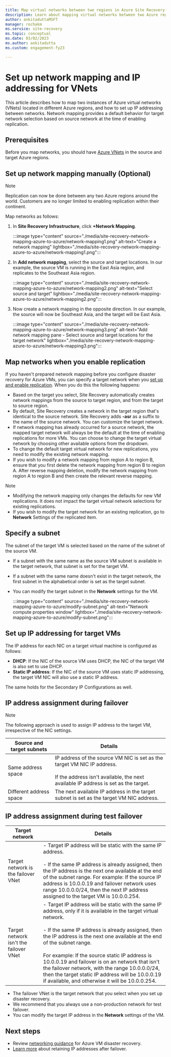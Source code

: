```yaml
---
title: Map virtual networks between two regions in Azure Site Recovery
description: Learn about mapping virtual networks between two Azure regions for Azure VM disaster recovery with Azure Site Recovery.
author: ankitaduttaMSFT
manager: rochakm
ms.service: site-recovery
ms.topic: conceptual
ms.date: 03/02/2023
ms.author: ankitadutta
ms.custom: engagement-fy23

---
```

# Set up network mapping and IP addressing for VNets

This article describes how to map two instances of Azure virtual networks (VNets) located in different Azure regions, and how to set up IP addressing between networks. Network mapping provides a default behavior for target network selection based on source network at the time of enabling replication.

## Prerequisites

Before you map networks, you should have [Azure VNets](../virtual-network/virtual-networks-overview.md) in the source and target Azure regions.

## Set up network mapping manually (Optional)

>[!NOTE]
> Replication can now be done between any two Azure regions around the world. Customers are no longer limited to enabling replication within their continent.

Map networks as follows:

1. In **Site Recovery Infrastructure**, click **+Network Mapping**.

    :::image type="content" source="./media/site-recovery-network-mapping-azure-to-azure/network-mapping1.png" alt-text="Create a network mapping" lightbox="./media/site-recovery-network-mapping-azure-to-azure/network-mapping1.png":::

3. In **Add network mapping**, select the source and target locations. In our example, the source VM is running in the East Asia region, and replicates to the Southeast Asia region.

    :::image type="content" source="./media/site-recovery-network-mapping-azure-to-azure/network-mapping2.png" alt-text="Select source and target" lightbox="./media/site-recovery-network-mapping-azure-to-azure/network-mapping2.png":::
3. Now create a network mapping in the opposite direction. In our example, the source will now be Southeast Asia, and the target will be East Asia.

    :::image type="content" source="./media/site-recovery-network-mapping-azure-to-azure/network-mapping3.png" alt-text="Add network mapping pane - Select source and target locations for the target network" lightbox="./media/site-recovery-network-mapping-azure-to-azure/network-mapping3.png":::


## Map networks when you enable replication

If you haven't prepared network mapping before you configure disaster recovery for Azure VMs, you can specify a target network when you [set up and enable replication](azure-to-azure-how-to-enable-replication.md). When you do this the following happens:

- Based on the target you select, Site Recovery automatically creates network mappings from the source to target region, and from the target to source region.
- By default, Site Recovery creates a network in the target region that's identical to the source network. Site Recovery adds **-asr** as a suffix to the name of the source network. You can customize the target network.
- If network mapping has already occurred for a source network, the mapped target network will always be the default at the time of enabling replications for more VMs. You can choose to change the target virtual network by choosing other available options from the dropdown.
- To change the default target virtual network for new replications, you need to modify the existing network mapping.
- If you wish to modify a network mapping from region A to region B, ensure that you first delete the network mapping from region B to region A. After reverse mapping deletion, modify the network mapping from region A to region B and then create the relevant reverse mapping.

>[!NOTE]
>* Modifying the network mapping only changes the defaults for new VM replications. It does not impact the target virtual network selections for existing replications.
>* If you wish to modify the target network for an existing replication, go to **Network** Settings of the replicated item.

## Specify a subnet

The subnet of the target VM is selected based on the name of the subnet of the source VM.

- If a subnet with the same name as the source VM subnet is available in the target network, that subnet is set for the target VM.
- If a subnet with the same name doesn't exist in the target network, the first subnet in the alphabetical order is set as the target subnet.
- You can modify the target subnet in the **Network** settings for the VM.

    :::image type="content" source="./media/site-recovery-network-mapping-azure-to-azure/modify-subnet.png" alt-text="Network compute properties window" lightbox="./media/site-recovery-network-mapping-azure-to-azure/modify-subnet.png":::

## Set up IP addressing for target VMs

The IP address for each NIC on a target virtual machine is configured as follows:

- **DHCP**: If the NIC of the source VM uses DHCP, the NIC of the target VM is also set to use DHCP.
- **Static IP address**: If the NIC of the source VM uses static IP addressing, the target VM NIC will also use a static IP address.

The same holds for the Secondary IP Configurations as well.

## IP address assignment during failover

>[!Note]
>The following approach is used to assign IP address to the target VM, irrespective of the NIC settings.

**Source and target subnets** | **Details**
--- | ---
Same address space | IP address of the source VM NIC is set as the target VM NIC IP address.<br/><br/> If the address isn't available, the next available IP address is set as the target.
Different address space | The next available IP address in the target subnet is set as the target VM NIC address.



## IP address assignment during test failover

**Target network** | **Details**
--- | ---
Target network is the failover VNet | - Target IP address will be static with the same IP address. <br/><br/>  - If the same IP address is already assigned, then the IP address is the next one available at the end of the subnet range. For example: If the source IP address is 10.0.0.19 and failover network uses range 10.0.0.0/24, then the next IP address assigned to the target VM is 10.0.0.254.
Target network isn't the failover VNet | - Target IP address will be static with the same IP address, only if it is available in the target virtual network. <br/><br/>  - If the same IP address is already assigned, then the IP address is the next one available at the end of the subnet range.<br/><br/> For example: If the source static IP address is 10.0.0.19 and failover is on an network that isn't the failover network, with the range 10.0.0.0/24, then the target static IP address will be 10.0.0.19 if available, and otherwise it will be 10.0.0.254.

- The failover VNet is the target network that you select when you set up disaster recovery.
- We recommend that you always use a non-production network for test failover.
- You can modify the target IP address in the **Network** settings of the VM.


## Next steps

- Review [networking guidance](./azure-to-azure-about-networking.md) for Azure VM disaster recovery.
- [Learn more](site-recovery-retain-ip-azure-vm-failover.md) about retaining IP addresses after failover.
